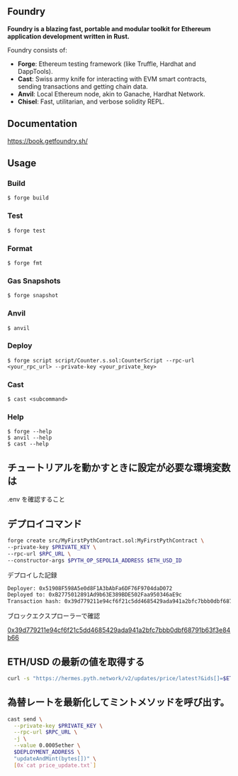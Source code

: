## Foundry

**Foundry is a blazing fast, portable and modular toolkit for Ethereum application development written in Rust.**

Foundry consists of:

- **Forge**: Ethereum testing framework (like Truffle, Hardhat and DappTools).
- **Cast**: Swiss army knife for interacting with EVM smart contracts, sending transactions and getting chain data.
- **Anvil**: Local Ethereum node, akin to Ganache, Hardhat Network.
- **Chisel**: Fast, utilitarian, and verbose solidity REPL.

## Documentation

https://book.getfoundry.sh/

## Usage

### Build

```shell
$ forge build
```

### Test

```shell
$ forge test
```

### Format

```shell
$ forge fmt
```

### Gas Snapshots

```shell
$ forge snapshot
```

### Anvil

```shell
$ anvil
```

### Deploy

```shell
$ forge script script/Counter.s.sol:CounterScript --rpc-url <your_rpc_url> --private-key <your_private_key>
```

### Cast

```shell
$ cast <subcommand>
```

### Help

```shell
$ forge --help
$ anvil --help
$ cast --help
```

## チュートリアルを動かすときに設定が必要な環境変数は

.env を確認すること

## デプロイコマンド

```bash
forge create src/MyFirstPythContract.sol:MyFirstPythContract \
--private-key $PRIVATE_KEY \
--rpc-url $RPC_URL \
--constructor-args $PYTH_OP_SEPOLIA_ADDRESS $ETH_USD_ID
```

デプロイした記録

```bash
Deployer: 0x51908F598A5e0d8F1A3bAbFa6DF76F9704daD072
Deployed to: 0xB2775012891Ad9b63E389BDE502Faa950346aE9c
Transaction hash: 0x39d779211e94cf6f21c5dd4685429ada941a2bfc7bbb0dbf68791b63f3e84b66
```

ブロックエクスプローラーで確認

[0x39d779211e94cf6f21c5dd4685429ada941a2bfc7bbb0dbf68791b63f3e84b66](https://optimism-sepolia.blockscout.com/tx/0x39d779211e94cf6f21c5dd4685429ada941a2bfc7bbb0dbf68791b63f3e84b66)

## ETH/USD の最新の値を取得する

```bash
curl -s "https://hermes.pyth.network/v2/updates/price/latest?&ids[]=$ETH_USD_ID" | jq -r ".binary.data[0]" > price_update.txt
```

## 為替レートを最新化してミントメソッドを呼び出す。

```bash
cast send \
  --private-key $PRIVATE_KEY \
  --rpc-url $RPC_URL \
  -j \
  --value 0.0005ether \
  $DEPLOYMENT_ADDRESS \
  "updateAndMint(bytes[])" \
  [0x`cat price_update.txt`]
```
